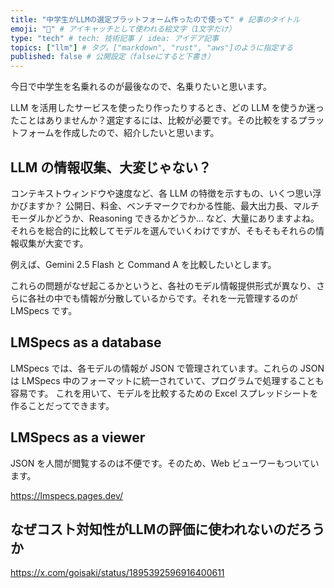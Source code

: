 ```yaml
---
title: "中学生がLLMの選定プラットフォーム作ったので使って" # 記事のタイトル
emoji: "🤖" # アイキャッチとして使われる絵文字（1文字だけ）
type: "tech" # tech: 技術記事 / idea: アイデア記事
topics: ["llm"] # タグ。["markdown", "rust", "aws"]のように指定する
published: false # 公開設定（falseにすると下書き）
---
```

今日で中学生を名乗れるのが最後なので、名乗りたいと思います。

LLM を活用したサービスを使ったり作ったりするとき、どの LLM を使うか迷ったことはありませんか？選定するには、比較が必要です。その比較をするプラットフォームを作成したので、紹介したいと思います。

## LLM の情報収集、大変じゃない？

コンテキストウィンドウや速度など、各 LLM の特徴を示すもの、いくつ思い浮かびますか？
公開日、料金、ベンチマークでわかる性能、最大出力長、マルチモーダルかどうか、Reasoning できるかどうか... など、大量にありますよね。それらを総合的に比較してモデルを選んでいくわけですが、そもそもそれらの情報収集が大変です。

例えば、Gemini 2.5 Flash と Command A を比較したいとします。

これらの問題がなぜ起こるかというと、各社のモデル情報提供形式が異なり、さらに各社の中でも情報が分散しているからです。それを一元管理するのが LMSpecs です。

## LMSpecs as a database

LMSpecs では、各モデルの情報が JSON で管理されています。これらの JSON は LMSpecs 中のフォーマットに統一されていて、プログラムで処理することも容易です。
これを用いて、モデルを比較するための Excel スプレッドシートを作ることだってできます。

## LMSpecs as a viewer

JSON を人間が閲覧するのは不便です。そのため、Web ビューワーもついています。

https://lmspecs.pages.dev/

## なぜコスト対知性がLLMの評価に使われないのだろうか

https://x.com/goisaki/status/1895392596916400611

